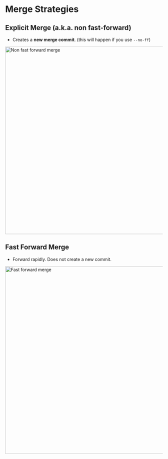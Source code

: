 # Merge Strategies

## Explicit Merge (a.k.a. non fast-forward)
* Creates a **new merge commit**. (this will happen if you use `--no-ff`)

<img src="https://i.sstatic.net/eWwAH.gif" alt="Non fast forward merge" width="600" />

## Fast Forward Merge
* Forward rapidly. Does not create a new commit.

<img src="https://i.sstatic.net/Wne9D.gif" alt="Fast forward merge" width="600" />

